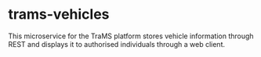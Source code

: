 # trams-vehicles
This microservice for the TraMS platform stores vehicle information through REST and displays it to authorised individuals through a web client.
